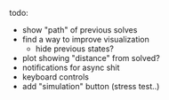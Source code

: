 todo:
- show "path" of previous solves
- find a way to improve visualization
    - hide previous states?
- plot showing "distance" from solved?
- notifications for async shit
- keyboard controls
- add "simulation" button (stress test..)